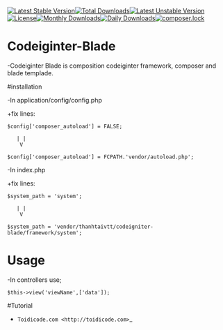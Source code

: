 [![Latest Stable Version](https://poser.pugx.org/thanhtaivtt/codeigniter-blade/v/stable)](https://packagist.org/packages/thanhtaivtt/codeigniter-blade)[![Total Downloads](https://poser.pugx.org/thanhtaivtt/codeigniter-blade/downloads)](https://packagist.org/packages/thanhtaivtt/codeigniter-blade)[![Latest Unstable Version](https://poser.pugx.org/thanhtaivtt/codeigniter-blade/v/unstable)](https://packagist.org/packages/thanhtaivtt/codeigniter-blade)[![License](https://poser.pugx.org/thanhtaivtt/codeigniter-blade/license)](https://packagist.org/packages/thanhtaivtt/codeigniter-blade)[![Monthly Downloads](https://poser.pugx.org/thanhtaivtt/codeigniter-blade/d/monthly)](https://packagist.org/packages/thanhtaivtt/codeigniter-blade)[![Daily Downloads](https://poser.pugx.org/thanhtaivtt/codeigniter-blade/d/daily)](https://packagist.org/packages/thanhtaivtt/codeigniter-blade)[![composer.lock](https://poser.pugx.org/thanhtaivtt/codeigniter-blade/composerlock)](https://packagist.org/packages/thanhtaivtt/codeigniter-blade)
# Codeiginter-Blade

-Codeiginter Blade is composition codeiginter framework, composer and blade templade.

#installation

-In application/config/config.php

 +fix lines:

`$config['composer_autoload'] = FALSE;`

	   | |
		V

`$config['composer_autoload'] = FCPATH.'vendor/autoload.php';`

-In index.php 

+fix lines:

 `$system_path = 'system';`

 	   | |
		V

 `$system_path = 'vendor/thanhtaivtt/codeigniter-blade/framework/system';`

# Usage

-In controllers use;

`$this->view('viewName',['data']);`

#Tutorial

-  `Toidicode.com <http://toidicode.com>`_
